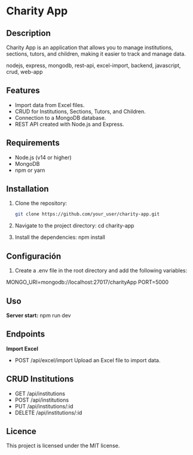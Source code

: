# Charity App

## Description
Charity App is an application that allows you to manage institutions, sections, tutors, and children, making it easier to track and manage data.

nodejs, express, mongodb, rest-api, excel-import, backend, javascript, crud, web-app


## Features
- Import data from Excel files.
- CRUD for Institutions, Sections, Tutors, and Children.
- Connection to a MongoDB database.
- REST API created with Node.js and Express.

## Requirements
- Node.js (v14 or higher)
- MongoDB
- npm or yarn

## Installation
1. Clone the repository:
   ```bash
   git clone https://github.com/your_user/charity-app.git

2. Navigate to the project directory:
cd charity-app

3. Install the dependencies:
npm install

## Configuración
1. Create a .env file in the root directory and add the following variables:
   
MONGO_URI=mongodb://localhost:27017/charityApp
PORT=5000

## Uso
**Server start:**
npm run dev

## Endpoints
**Import Excel**

* POST /api/excel/import
 Upload an Excel file to import data.

## CRUD Institutions

- GET /api/institutions
- POST /api/institutions
- PUT /api/institutions/:id
- DELETE /api/institutions/:id

## Licence
This project is licensed under the MIT license.



